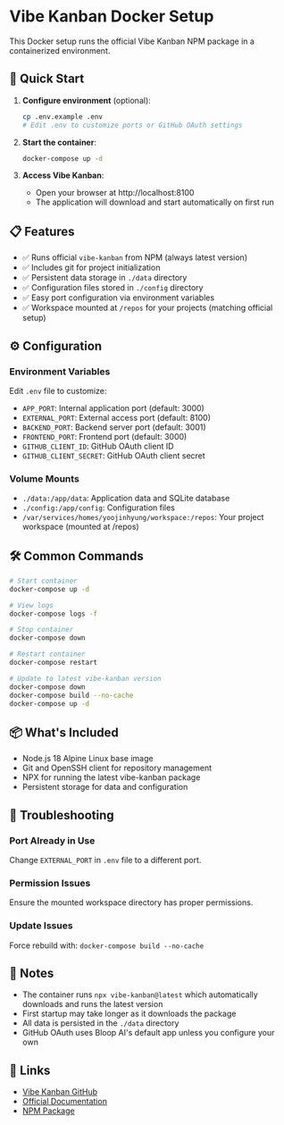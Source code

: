 # Vibe Kanban Docker Setup

This Docker setup runs the official Vibe Kanban NPM package in a containerized environment.

## 🚀 Quick Start

1. **Configure environment** (optional):
   ```bash
   cp .env.example .env
   # Edit .env to customize ports or GitHub OAuth settings
   ```

2. **Start the container**:
   ```bash
   docker-compose up -d
   ```

3. **Access Vibe Kanban**:
   - Open your browser at http://localhost:8100
   - The application will download and start automatically on first run

## 📋 Features

- ✅ Runs official `vibe-kanban` from NPM (always latest version)
- ✅ Includes git for project initialization
- ✅ Persistent data storage in `./data` directory
- ✅ Configuration files stored in `./config` directory
- ✅ Easy port configuration via environment variables
- ✅ Workspace mounted at `/repos` for your projects (matching official setup)

## ⚙️ Configuration

### Environment Variables

Edit `.env` file to customize:

- `APP_PORT`: Internal application port (default: 3000)
- `EXTERNAL_PORT`: External access port (default: 8100)
- `BACKEND_PORT`: Backend server port (default: 3001)
- `FRONTEND_PORT`: Frontend port (default: 3000)
- `GITHUB_CLIENT_ID`: GitHub OAuth client ID
- `GITHUB_CLIENT_SECRET`: GitHub OAuth client secret

### Volume Mounts

- `./data:/app/data`: Application data and SQLite database
- `./config:/app/config`: Configuration files
- `/var/services/homes/yoojinhyung/workspace:/repos`: Your project workspace (mounted at /repos)

## 🛠️ Common Commands

```bash
# Start container
docker-compose up -d

# View logs
docker-compose logs -f

# Stop container
docker-compose down

# Restart container
docker-compose restart

# Update to latest vibe-kanban version
docker-compose down
docker-compose build --no-cache
docker-compose up -d
```

## 📦 What's Included

- Node.js 18 Alpine Linux base image
- Git and OpenSSH client for repository management
- NPX for running the latest vibe-kanban package
- Persistent storage for data and configuration

## 🔧 Troubleshooting

### Port Already in Use
Change `EXTERNAL_PORT` in `.env` file to a different port.

### Permission Issues
Ensure the mounted workspace directory has proper permissions.

### Update Issues
Force rebuild with: `docker-compose build --no-cache`

## 📝 Notes

- The container runs `npx vibe-kanban@latest` which automatically downloads and runs the latest version
- First startup may take longer as it downloads the package
- All data is persisted in the `./data` directory
- GitHub OAuth uses Bloop AI's default app unless you configure your own

## 🔗 Links

- [Vibe Kanban GitHub](https://github.com/BloopAI/vibe-kanban)
- [Official Documentation](https://vibekanban.com/)
- [NPM Package](https://www.npmjs.com/package/vibe-kanban)